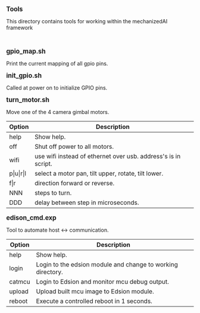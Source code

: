<span style="font-size:larger;">**Tools**</span>

This directory contains tools for working within the mechanizedAI framework

&nbsp;

<span style="font-size:larger;">**gpio_map.sh**</span>

Print the current mapping of all gpio pins.


<span style="font-size:larger;">**init_gpio.sh**</span>

Called at power on to initialize GPIO pins.

<span style="font-size:larger;">**turn_motor.sh**</span>

Move one of the 4 camera gimbal motors.

| Option	      | Description  |
|------------- | ------------------------- |
| help         | Show help.
| off          | Shut off power to all motors.
| wifi         | use wifi instead of ethernet over usb. address's is in script.
| p\|u\|r\|l   | select a motor pan, tilt upper, rotate, tilt lower.
| f\|r         | direction forward or reverse.
| NNN          | steps to turn.
| DDD          | delay between step in microseconds.

<span style="font-size:larger;">**edison_cmd.exp**</span>

Tool to automate host <-> communication.

| Option	      | Description  |
|------------- | ------------------------- |
| help   | Show help.
| login  | Login to the edsion module and change to working directory.
| catmcu | Login to Edsion and monitor mcu debug output.
| upload | Upload built mcu image to Edsion module.
| reboot | Execute a controlled reboot in 1 seconds.



